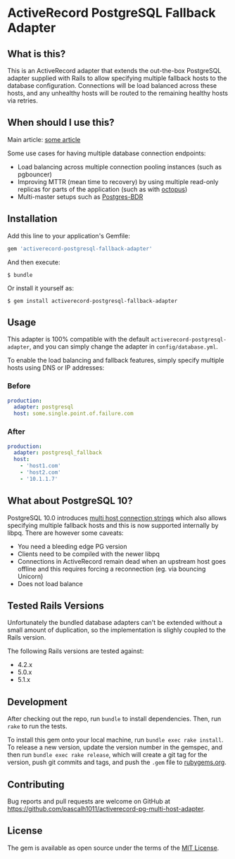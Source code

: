 # ActiveRecord PostgreSQL Fallback Adapter

## What is this?

This is an ActiveRecord adapter that extends the out-the-box PostgreSQL adapter supplied with Rails to allow specifying multiple fallback hosts to the database configuration. Connections will be load balanced across these hosts, and any unhealthy hosts will be routed to the remaining healthy hosts via retries.

## When should I use this?

Main article: [some article](http://google.com)

Some use cases for having multiple database connection endpoints:

* Load balancing across multiple connection pooling instances (such as pgbouncer)
* Improving MTTR (mean time to recovery) by using multiple read-only replicas for parts of the application (such as with [octopus](https://github.com/thiagopradi/octopus))
* Multi-master setups such as [Postgres-BDR](http://bdr-project.org/docs/stable/)

## Installation

Add this line to your application's Gemfile:

```ruby
gem 'activerecord-postgresql-fallback-adapter'
```

And then execute:

    $ bundle

Or install it yourself as:

    $ gem install activerecord-postgresql-fallback-adapter

## Usage

This adapter is 100% compatible with the default `activerecord-postgresql-adapter`, and you can simply change the adapter in `config/database.yml`.

To enable the load balancing and fallback features, simply specify multiple hosts using DNS or IP addresses:

### Before

```yaml
production:
  adapter: postgresql
  host: some.single.point.of.failure.com
```

### After

```yaml
production:
  adapter: postgresql_fallback
  host: 
    - 'host1.com'
    - 'host2.com'
    - '10.1.1.7'
```

## What about PostgreSQL 10?

PostgreSQL 10.0 introduces [multi host connection strings](http://paquier.xyz/postgresql-2/postgres-10-multi-host-connstr/) which also allows specifying multiple fallback hosts and this is now supported internally by libpq. There are however some caveats:

* You need a bleeding edge PG version
* Clients need to be compiled with the newer libpq
* Connections in ActiveRecord remain dead when an upstream host goes offline and this requires forcing a reconnection (eg. via bouncing Unicorn)
* Does not load balance

## Tested Rails Versions

Unfortunately the bundled database adapters can't be extended without a small amount of duplication, so the implementation is slighly coupled to the Rails version.

The following Rails versions are tested against:

* 4.2.x
* 5.0.x
* 5.1.x

## Development

After checking out the repo, run `bundle` to install dependencies. Then, run `rake` to run the tests. 

To install this gem onto your local machine, run `bundle exec rake install`. To release a new version, update the version number in the gemspec, and then run `bundle exec rake release`, which will create a git tag for the version, push git commits and tags, and push the `.gem` file to [rubygems.org](https://rubygems.org).

## Contributing

Bug reports and pull requests are welcome on GitHub at https://github.com/pascalh1011/activerecord-pg-multi-host-adapter.

## License

The gem is available as open source under the terms of the [MIT License](http://opensource.org/licenses/MIT).
